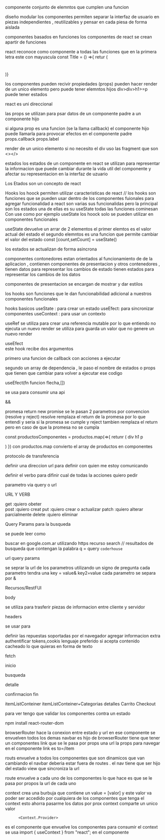 <!--todo componentes 1 -->

componente conjunto de elemntos que cumplen una funcion 

diseño modular los componentes permiten separar la interfaz de usuario en piezas independientes , reutilizables y pensar en cada piesa de forma aislada

componentes basados en funciones los componentes de react se crean apartir de funciones

react reconoce como componente a todas las funciones que en la primera letra este con mayuscula const Title = () =>{ retur (<h1></h1>)}

los componentes pueden recivir propiedades (props)
pueden hacer render de un unico elemento pero puede tener elemntos hijos div>div>h1>=p
puede tener estados 

react es uni direccional 

las props se utilizan para psar datos de un componente padre a un componente hijo


si alguna prop es una funcion (se la llama callback) el componente hijo puede llamarla para provocar efectos en el componente padre
props.callback props.label


render de un unico elemento si no necesito el div uso las fragment que son <></>



estados los estados de un componente en react se utilizan para representar la informacion que puede cambiar durante la vida util del componente y afectar su representacion en la interfaz de uzuario

Los Etados son un concepto de react


Hooks los hoock permiten utilizar caracteristicas de react // los hooks son funciones que se pueden usar dentro de los componentes fuionales para agregar funcionalidad a react
son varias sus funcionalidas pero la principal son los estados una de ellas es su useState
todas las funciones cominesan Con use como por ejemplo useState los hoock solo se pueden utilizar en componentes funcionales

useState devuelve un arrar de 2 elementos el primer elemtos es el valor actual del estado el segundo elemntos es una funcion que permite cambiar el valor del estado
const [count,setCount] = useState() 
      
los estados se actualizan de forma asincrona


<!--! prev => prev + 1 trabaja con el valor previo -->

componentes contonedores estan orientados al funcionamiento de de la aplicacion , contienen componentes de presentacion y otros contenedores , tienen datos para representar los cambios de estado tienen estados para representar los cambios de los datos

componentes de presentacion se encargan de mostrar y dar estilos







<!--todo clase 5  -->

los hooks son funciones que le dan funcionabilidad adicional a nuestros componentes funcionales

hooks basicos
useState : para crear un estado
useEfect: para sincronizar componentes
useContext : para usar un contexto



useRef se utiliza para crear una referencia mutable
por lo que entiendo no ejecuta un nuevo render se utiliza para guarda un valor que no genere un nuevo render


useEfect  
este hook recibe dos argumentos

primero una funcion de callback con acciones a ejecutar

segundo un array de dependencia , le paso el nombre de estados o props que tienen que cambiar para volver a ejecutar ese codigo

useEfect(fn funcion flecha,[])

se usa para consumir una api
<!-- const Mercadolibre = () => {
  const [productos, setProductos] = useState();
  const [input, setInput] = useState();

  useEffect(() => {
    fetch(`https://api.mercadolibre.com/sites/MLA/search?q=${input}`)
      .then((response) => {
        return response.json();
      })
      .then((json) => {
        setProductos(json.results); // json.result tengo que guardarlo en un estado
        console.log(json.results)
      });
  }, [input]);

  const handleSubmit = (e) => {
    e.preventDefault();
    console.log(input + ` usted busco`);
  };

  return (
    <div>
      <h1>clase 7 consumiendo apis</h1>
      <form onSubmit={handleSubmit}>
        <input value={input} onChange={(e) => setInput(e.target.value)} />
        <button>search</button>
      </form>
      <h1>Mercadolibre</h1>
      <div className="card-container">
        { productos && productos.map((prod) => {
          return (
        <div className="divCard" key={prod.id}>
          <h3>{prod.title}</h3>
          <img src={prod.thumbnail} alt={prod.title}/>
          <p>{prod.price}</p>
          <button >{prod.title}</button>
        </div>
          );
        })}
      </div>
    </div>
  );
};

export default Mercadolibre; -->

&&

<!-- todo clase 6 -->

promesa return new promise se le pasan 2 parametros por convencion
(resolve y reject) 
resolve remplaza el return de la promesa por lo que entendi y seria si la promesa se cumple
y reject tambien remplaza el return pero en caso de que la promesa no se cumpla

const productosComponentes = productos.map(=>{
  retunr (
    div
     h1
     p

  )
}) con productos.map convierto el array de productos en componentes


<!--TODO clase 7 intercambio de datos --> 

protocolo de transferencia

definir una direccion url para definir con quien me estoy comunicando

definir el verbo para difinir cual de todas la acciones quiero pedir

parametro via query o url



URL Y VERB

get :quiero obeter      
post :quiero creat
put :quiero crear o actualizar
patch :quiero alterar parcialmente
delete :quiero eliminar

Query Params
para la busqueda


<!-- no es obligatorio  ni ocurre de la misma forma siempre hay que leer la documentacion-->

se puede leer como  

buscar en google.com.ar
utilizando https
recurso search // resultados de busqueda
que contengan la palabra q = query `coderhouse`

url query params

se seprar la url de los parametros 
utilizando un signo de pregunta
cada parametro tendra una key = value& key2=value
cada parametro se separa por &


Recursos/RestFUl


body

se utiliza para trasferir piezas de informacion entre cliente y servidor


headers

se usar para

definir las repuestas soportadas por el navegador
agregar informacion extra
authentificar tokens,cookis
lenguaje preferido
si acepta contenido cacheado
lo que quieras en forma de texto



fetch


<!-- todo clase 8 -->

inicio 

busqueda

detalle

confirmacion fin


itemListConteiner
itemListConteiner+Categorias
detalles
Carrito 
Checkout

para ver tengo que validar los componentes contra un estado 

npm install react-router-dom

browserRouter hace la conexion entre estado y url
en ese componente se envuelven todos los demas
navbar es hijo de browserRouter
tiene que tener un componentes link que se le pasa por props una url
la props para navegar en el componente link es to=/item


routs envuelve a todos los componentes que son dinamicos que van cambiando 
el navbar deberia estar fuera de routes . el nav tiene que ser hijo del estado view que sincroniza la url

route envuelve a cada uno de los componentes lo que hace es que se le pasa por propos la url de cada uno 


<!-- todo Clase 9 eventos -->








<!-- todo Clase 10 context -->


context crea una burbuja que contiene un value = [valor] y este valor va poder ser accedido por cualquiera de los componentes que tenga el context
esto ahorra pasarme los datos por prox
context comparte un unico valor

          <Context.Provider>
 es el componente que envuelve los componentes
 para consumir el context se usa import { useContext } from "react";
 en el componente
